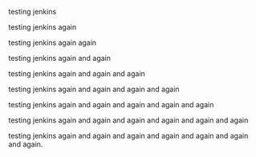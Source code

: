 testing jenkins

testing jenkins again

testing jenkins again again

testing jenkins again and again

testing jenkins again and again and again

testing jenkins again and again and again and again

testing jenkins again and again and again and again and again

testing jenkins again and again and again and again and again and again

testing jenkins again and again and again and again and again and again and again.
